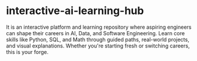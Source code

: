 # interactive-ai-learning-hub
It is an interactive platform and learning repository where aspiring engineers can shape their careers in AI, Data, and Software Engineering. Learn core skills like Python, SQL, and Math through guided paths, real-world projects, and visual explanations. Whether you're starting fresh or switching careers, this is your forge.
